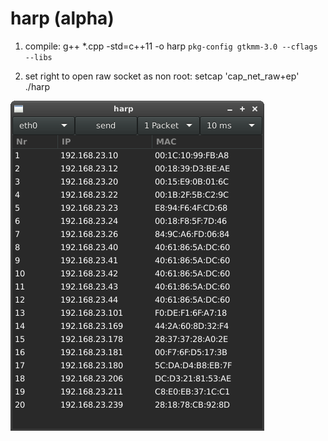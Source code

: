 # harp (alpha)

1. compile:
g++ *.cpp -std=c++11 -o harp `pkg-config gtkmm-3.0 --cflags --libs`

2. set right to open raw socket as non root:
setcap 'cap_net_raw+ep' ./harp

![alt tag](https://github.com/bitspalter/harp/blob/master/harp.png "harp")
